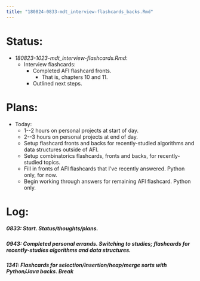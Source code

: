 ```yaml
---
title: "180824-0833-mdt_interview-flashcards_backs.Rmd"
---
```


# Status:

- _180823-1023-mdt_interview-flashcards.Rmd_:
  - Interview flashcards:
    - Completed AFI flashcard fronts.
      - That is, chapters 10 and 11.
    - Outlined next steps.


# Plans:

- Today:
  - 1--2 hours on personal projects at start of day.
  - 2--3 hours on personal projects at end of day.
  - Setup flashcard fronts and backs for recently-studied algorithms and data structures outside of AFI.
  - Setup combinatorics flashcards, fronts and backs, for recently-studied topics.
  - Fill in fronts of AFI flashcards that I've recently answered. Python only, for now.
  - Begin working through answers for remaining AFI flashcard. Python only.


# Log:

##### 0833: Start. Status/thoughts/plans.

##### 0943: Completed personal errands. Switching to studies; flashcards for recently-studies algorithms and data structures.

##### 1341: Flashcards for selection/insertion/heap/merge sorts with Python/Java backs. Break
